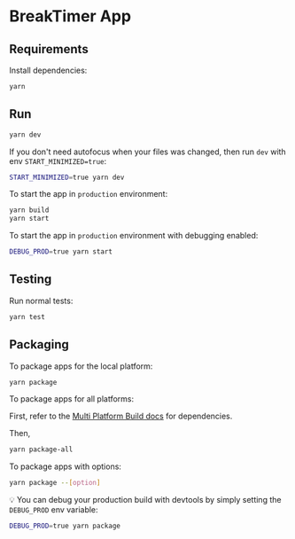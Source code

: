 BreakTimer App
===========

## Requirements

Install dependencies:

```bash
yarn
```

## Run

```bash
yarn dev
```

If you don't need autofocus when your files was changed, then run `dev` with env `START_MINIMIZED=true`:

```bash
START_MINIMIZED=true yarn dev
```

To start the app in `production` environment:

```bash
yarn build
yarn start
```

To start the app in `production` environment with debugging enabled:

```bash
DEBUG_PROD=true yarn start
```

## Testing

Run normal tests:

```bash
yarn test
```

## Packaging

To package apps for the local platform:

```bash
yarn package
```

To package apps for all platforms:

First, refer to the [Multi Platform Build docs](https://www.electron.build/multi-platform-build) for dependencies.

Then,

```bash
yarn package-all
```

To package apps with options:

```bash
yarn package --[option]
```

:bulb: You can debug your production build with devtools by simply setting the `DEBUG_PROD` env variable:

```bash
DEBUG_PROD=true yarn package
```
